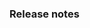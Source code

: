 ### Release notes
<!-- Please add your release notes in the following format:
- My change description (#PR/#issue)
-->
